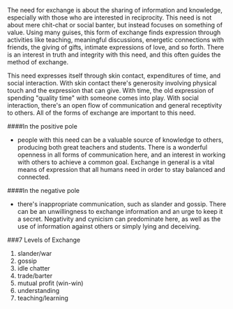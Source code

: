 The need for exchange is about the sharing of information and knowledge, especially with those who are interested in reciprocity. This need is not about mere chit-chat or social banter, but instead focuses on something of value. Using many guises, this form of exchange finds expression through activities like teaching, meaningful discussions, energetic connections with friends, the giving of gifts, intimate expressions of love, and so forth. There is an interest in truth and integrity with this need, and this often guides the method of exchange. 

This need expresses itself through skin contact, expenditures of time, and social interaction. With skin contact there's generosity involving physical touch and the expression that can give. With time, the old expression of spending "quality time" with someone comes into play. With social interaction, there's an open flow of communication and general receptivity to others. All of the forms of exchange are important to this need.

####In the positive pole
- people with this need can be a valuable source of knowledge to others, producing both great teachers and students. There is a wonderful openness in all forms of communication here, and an interest in working with others to achieve a common goal. Exchange in general is a vital means of expression that all humans need in order to stay balanced and connected.

####In the negative pole
- there's inappropriate communication, such as slander and gossip. There can be an unwillingness to exchange information and an urge to keep it a secret. Negativity and cynicism can predominate here, as well as the use of information against others or simply lying and deceiving. 

###7 Levels of Exchange

1. slander/war
2. gossip
3. idle chatter
4. trade/barter
5. mutual profit (win-win)
6. understanding
7. teaching/learning
